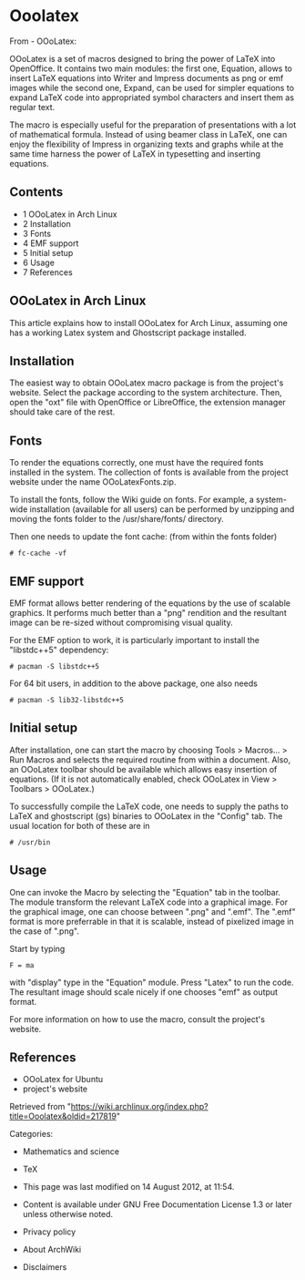 Ooolatex
========

From - OOoLatex:

OOoLatex is a set of macros designed to bring the power of LaTeX into
OpenOffice. It contains two main modules: the first one, Equation,
allows to insert LaTeX equations into Writer and Impress documents as
png or emf images while the second one, Expand, can be used for simpler
equations to expand LaTeX code into appropriated symbol characters and
insert them as regular text.

The macro is especially useful for the preparation of presentations with
a lot of mathematical formula. Instead of using beamer class in LaTeX,
one can enjoy the flexibility of Impress in organizing texts and graphs
while at the same time harness the power of LaTeX in typesetting and
inserting equations.

Contents
--------

-   1 OOoLatex in Arch Linux
-   2 Installation
-   3 Fonts
-   4 EMF support
-   5 Initial setup
-   6 Usage
-   7 References

OOoLatex in Arch Linux
----------------------

This article explains how to install OOoLatex for Arch Linux, assuming
one has a working Latex system and Ghostscript package installed.

Installation
------------

The easiest way to obtain OOoLatex macro package is from the project's
website. Select the package according to the system architecture. Then,
open the "oxt" file with OpenOffice or LibreOffice, the extension
manager should take care of the rest.

Fonts
-----

To render the equations correctly, one must have the required fonts
installed in the system. The collection of fonts is available from the
project website under the name OOoLatexFonts.zip.

To install the fonts, follow the Wiki guide on fonts. For example, a
system-wide installation (available for all users) can be performed by
unzipping and moving the fonts folder to the /usr/share/fonts/
directory.

Then one needs to update the font cache: (from within the fonts folder)

    # fc-cache -vf

EMF support
-----------

EMF format allows better rendering of the equations by the use of
scalable graphics. It performs much better than a "png" rendition and
the resultant image can be re-sized without compromising visual quality.

For the EMF option to work, it is particularly important to install the
"libstdc++5" dependency:

    # pacman -S libstdc++5

For 64 bit users, in addition to the above package, one also needs

    # pacman -S lib32-libstdc++5

Initial setup
-------------

After installation, one can start the macro by choosing Tools >
Macros... > Run Macros and selects the required routine from within a
document. Also, an OOoLatex toolbar should be available which allows
easy insertion of equations. (If it is not automatically enabled, check
OOoLatex in View > Toolbars > OOoLatex.)

To successfully compile the LaTeX code, one needs to supply the paths to
LaTeX and ghostscript (gs) binaries to OOoLatex in the "Config" tab. The
usual location for both of these are in

    # /usr/bin

Usage
-----

One can invoke the Macro by selecting the "Equation" tab in the toolbar.
The module transform the relevant LaTeX code into a graphical image. For
the graphical image, one can choose between ".png" and ".emf". The
".emf" format is more preferrable in that it is scalable, instead of
pixelized image in the case of ".png".

Start by typing

    F = ma

with "display" type in the "Equation" module. Press "Latex" to run the
code. The resultant image should scale nicely if one chooses "emf" as
output format.

For more information on how to use the macro, consult the project's
website.

References
----------

-   OOoLatex for Ubuntu
-   project's website

Retrieved from
"https://wiki.archlinux.org/index.php?title=Ooolatex&oldid=217819"

Categories:

-   Mathematics and science
-   TeX

-   This page was last modified on 14 August 2012, at 11:54.
-   Content is available under GNU Free Documentation License 1.3 or
    later unless otherwise noted.
-   Privacy policy
-   About ArchWiki
-   Disclaimers
